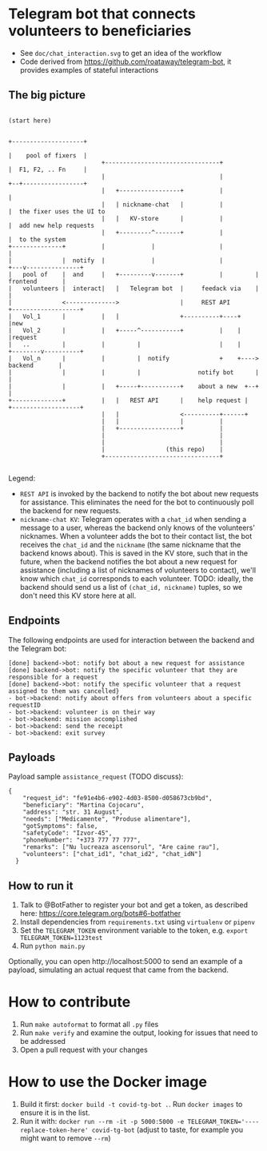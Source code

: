 # Telegram bot that connects volunteers to beneficiaries

- See `doc/chat_interaction.svg` to get an idea of the workflow
- Code derived from https://github.com/roataway/telegram-bot, it provides examples of stateful interactions

## The big picture

```
                                                                          (start here)

                                                                      +--------------------+
                                                                      |    pool of fixers  |
                          +--------------------------------+          |  F1, F2, .. Fn     |
                          |                                |          +--+-----------------+
                          |   +-----------------+          |             |
                          |   | nickname-chat   |          |             |  the fixer uses the UI to
                          |   |   KV-store      |          |             |  add new help requests
                          |   +---------^-------+          |             |  to the system
+--------------+          |             |                  |             |
|              |  notify  |             |                  |         +---v---------------+
|   pool of    |  and     |   +---------v-------+          |         |    frontend       |
|   volunteers |  interact|   |   Telegram bot  |     feedack via    |                   |
|              <-------------->                 |     REST API       +-------------------+
|   Vol_1      |          |   |                 +----------+----+             |new
|   Vol_2      |          |   +-----^-----------+          |    |             |request
|   ..         |          |         |                      |    |    +--------v----------+
|   Vol_n      |          |         |  notify              +    +---->     backend       |
|              |          |         |                notify bot      |                   |
|              |          |   +-----+-----------+    about a new  +--+                   |
+--------------+          |   |   REST API      |    help request |  +-------------------+
                          |   |                 <----------+------+
                          |   |                 |          |
                          |   +-----------------+          |
                          |                                |
                          |                                |
                          |                 (this repo)    |
                          +--------------------------------+


```

Legend:

- `REST API` is invoked by the backend to notify the bot about new requests for assistance. This eliminates the need for
the bot to continuously poll the backend for new requests.
- `nickname-chat KV`: Telegram operates with a `chat_id` when sending a message to a user, whereas the backend only knows
of the volunteers' nicknames. When a volunteer adds the bot to their contact list, the bot receives the `chat_id` and
the `nickname` (the same nickname that the backend knows about). This is saved in the KV store, such that in
the future, when the backend notifies the bot about a new request for assistance (including a list of nicknames of
volunteers to contact), we'll know which `chat_id` corresponds to each volunteer. TODO: ideally, the backend should
send us a list of `(chat_id, nickname)` tuples, so we don't need this KV store here at all.


## Endpoints

The following endpoints are used for interaction between the backend and the Telegram bot:

    [done] backend->bot: notify bot about a new request for assistance
    [done] backend->bot: notify the specific volunteer that they are responsible for a request
    [done] backend->bot: notify the specific volunteer that a request assigned to them was cancelled}
    - bot->backend: notify about offers from volunteers about a specific requestID
    - bot->backend: volunteer is on their way
    - bot->backend: mission accomplished
    - bot->backend: send the receipt
    - bot->backend: exit survey
    
    
## Payloads

Payload sample `assistance_request` (TODO discuss):

    {
        "request_id": "fe91e4b6-e902-4d03-8500-d058673cb9bd",
        "beneficiary": "Martina Cojocaru",
        "address": "str. 31 August",
        "needs": ["Medicamente", "Produse alimentare"],
        "gotSymptoms": false,
        "safetyCode": "Izvor-45",
        "phoneNumber": "+373 777 77 777",
        "remarks": ["Nu lucreaza ascensorul", "Are caine rau"],
        "volunteers": ["chat_id1", "chat_id2", "chat_idN"]
      }




## How to run it

1. Talk to @BotFather to register your bot and get a token, as described here: https://core.telegram.org/bots#6-botfather
2. Install dependencies from `requirements.txt` using `virtualenv` or `pipenv`
3. Set the `TELEGRAM_TOKEN` environment variable to the token, e.g. `export TELEGRAM_TOKEN=1123test`
4. Run `python main.py`

Optionally, you can open http://localhost:5000 to send an example of a payload, simulating an actual request that came
from the backend.


# How to contribute

1. Run ``make autoformat`` to format all ``.py`` files
2. Run ``make verify`` and examine the output, looking for issues that need to be addressed
3. Open a pull request with your changes


# How to use the Docker image

1. Build it first: `docker build -t covid-tg-bot .`. Run `docker images` to ensure it is in the list.
2. Run it with: `docker run --rm -it -p 5000:5000 -e TELEGRAM_TOKEN='----replace-token-here' covid-tg-bot` (adjust to
taste, for example you might want to remove `--rm`)